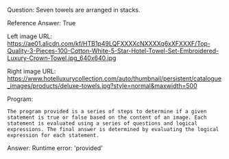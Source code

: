 Question: Seven towels are arranged in stacks.

Reference Answer: True

Left image URL: https://ae01.alicdn.com/kf/HTB1p49LQFXXXXcNXXXXq6xXFXXXF/Top-Quality-3-Pieces-100-Cotton-White-5-Star-Hotel-Towel-Set-Embroidered-Luxury-Crown-Towel.jpg_640x640.jpg

Right image URL: https://www.hotelluxurycollection.com/auto/thumbnail/persistent/catalogue_images/products/deluxe-towels.jpg?style=normal&maxwidth=500

Program:

```
The program provided is a series of steps to determine if a given statement is true or false based on the content of an image. Each statement is evaluated using a series of questions and logical expressions. The final answer is determined by evaluating the logical expression for each statement.
```
Answer: Runtime error: 'provided'

